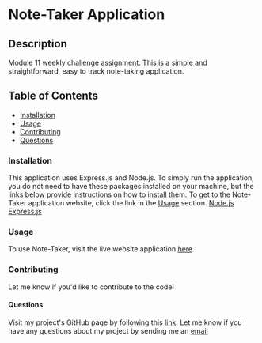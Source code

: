 # Note-Taker Application

## Description
Module 11 weekly challenge assignment. This is a simple and straightforward, easy to track note-taking application.

## Table of Contents
* [Installation](https://github.com/savbennett8/note-taker#installation)
* [Usage](https://github.com/savbennett8/note-taker#usage)
* [Contributing](https://github.com/savbennett8/note-taker#contributing)
* [Questions](https://github.com/savbennett8/note-taker#questions)

### Installation
This application uses Express.js and Node.js. To simply run the application, you do not need to have these packages installed on your machine, but the links below provide instructions on how to install them. To get to the Note-Taker application website, click the link in the [Usage](https://github.com/savbennett8/note-taker#usage) section.
[Node.js](https://nodejs.org/en/download/package-manager/)
[Express.js](https://expressjs.com/en/starter/installing.html)

### Usage
To use Note-Taker, visit the live website application [here](https://shielded-cliffs-11718.herokuapp.com/).

### Contributing
Let me know if you'd like to contribute to the code!

#### Questions
Visit my project's GitHub page by following this [link](https://github.com/savbennett8/note-taker).
Let me know if you have any questions about my project by sending me an [email](mailto:savvy.bennett8@gmail.com)
